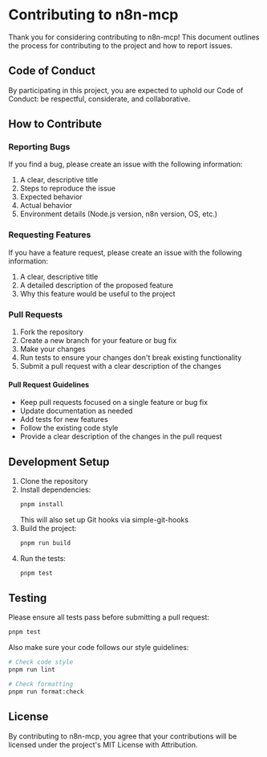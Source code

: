 # Contributing to n8n-mcp

Thank you for considering contributing to n8n-mcp! This document outlines the process for contributing to the project and how to report issues.

## Code of Conduct

By participating in this project, you are expected to uphold our Code of Conduct: be respectful, considerate, and collaborative.

## How to Contribute

### Reporting Bugs

If you find a bug, please create an issue with the following information:

1. A clear, descriptive title
2. Steps to reproduce the issue
3. Expected behavior
4. Actual behavior
5. Environment details (Node.js version, n8n version, OS, etc.)

### Requesting Features

If you have a feature request, please create an issue with the following information:

1. A clear, descriptive title
2. A detailed description of the proposed feature
3. Why this feature would be useful to the project

### Pull Requests

1. Fork the repository
2. Create a new branch for your feature or bug fix
3. Make your changes
4. Run tests to ensure your changes don't break existing functionality
5. Submit a pull request with a clear description of the changes

#### Pull Request Guidelines

- Keep pull requests focused on a single feature or bug fix
- Update documentation as needed
- Add tests for new features
- Follow the existing code style
- Provide a clear description of the changes in the pull request

## Development Setup

1. Clone the repository
2. Install dependencies:
   ```bash
   pnpm install
   ```
   This will also set up Git hooks via simple-git-hooks
3. Build the project:
   ```bash
   pnpm run build
   ```
4. Run the tests:
   ```bash
   pnpm test
   ```

## Testing

Please ensure all tests pass before submitting a pull request:

```bash
pnpm test
```

Also make sure your code follows our style guidelines:

```bash
# Check code style
pnpm run lint

# Check formatting
pnpm run format:check
```

## License

By contributing to n8n-mcp, you agree that your contributions will be licensed under the project's MIT License with Attribution.
